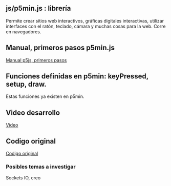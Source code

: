 ## js/p5min.js : librería
Permite crear sitios web interactivos, gráficas digitales interactivas, 
utilizar interfaces con el ratón, teclado, cámara y muchas cosas para la web.
Corre en navegadores. 

## Manual, primeros pasos p5min.js


[Manual p5js, primeros pasos](https://p5js.org/es/get-started/)

## Funciones definidas en p5min: keyPressed, setup, draw.
Estas funciones ya existen en p5min.

## Video desarrollo
[Video](https://www.youtube.com/watch?v=CyAOEisE8_k)

## Codigo original
[Codigo original](https://github.com/Kaelinator/AGAD/tree/master/Doodle%20Jump)

### Posibles temas a investigar
Sockets IO, creo
